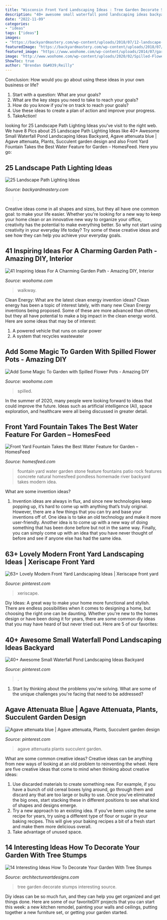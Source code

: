 ```yaml
---
title: "Wisconsin Front Yard Landscaping Ideas : Tree Garden Decorate Stumps Interesting Source"
description: "40+ awesome small waterfall pond landscaping ideas backyard"
date: "2022-11-09"
categories:
- "ideas"
tags: ["ideas"]
images:
- "https://backyardmastery.com/wp-content/uploads/2018/07/12-landscape-path-lighting.jpg"
featuredImage: "https://backyardmastery.com/wp-content/uploads/2018/07/12-landscape-path-lighting.jpg"
featured_image: "https://www.woohome.com/wp-content/uploads/2014/07/garden-walkway-ideas-26.jpg"
image: "http://www.woohome.com/wp-content/uploads/2020/02/Spilled-Flowers-Pots-13.jpg"
ShowToc: true
author: "Brendan O&#039;Reilly"
---
```



Conclusion: How would you go about using these ideas in your own business or life?
1. Start with a question: What are your goals? 
2. What are the key steps you need to take to reach your goals? 
3. How do you know if you're on track to reach your goals? 
4. Use these ideas to create a plan of action and improve your progress. 
5. TakeAction!

	

		
looking for 25 Landscape Path Lighting Ideas you've visit to the right web. We have 8 Pics about 25 Landscape Path Lighting Ideas like 40+ Awesome Small Waterfall Pond Landscaping Ideas Backyard, Agave attenuata blue | Agave attenuata, Plants, Succulent garden design and also Front Yard Fountain Takes the Best Water Feature for Garden – HomesFeed. Here you go:
		
    
## 25 Landscape Path Lighting Ideas

<img loading=lazy src="https://backyardmastery.com/wp-content/uploads/2018/07/12-landscape-path-lighting.jpg" onerror="this.onerror=null;this.src='https://tse1.mm.bing.net/th?id=OIP.5VplijFXo_IVi0P1tBC6kQHaLI&amp;pid=15.1';" alt="25 Landscape Path Lighting Ideas">

_Source: backyardmastery.com_

>. 

	

Creative ideas come in all shapes and sizes, but they all have one common goal: to make your life easier. Whether you're looking for a new way to keep your home clean or an innovative new way to organize your office, creativity has the potential to make everything better. So why not start using creativity in your everyday life today? Try some of these creative ideas and see how they can help you achieve your everyday goals.

    
## 41 Inspiring Ideas For A Charming Garden Path - Amazing DIY, Interior

<img loading=lazy src="https://www.woohome.com/wp-content/uploads/2014/07/garden-walkway-ideas-26.jpg" onerror="this.onerror=null;this.src='https://tse2.mm.bing.net/th?id=OIP.hglvNuxJ-4qQ00gg4roDDQHaJ3&amp;pid=15.1';" alt="41 Inspiring Ideas For A Charming Garden Path - Amazing DIY, Interior">

_Source: woohome.com_

>walkway. 

	

Clean Energy: What are the latest clean energy invention ideas?
Clean energy has been a topic of interest lately, with many new Clean Energy inventions being proposed. Some of these are more advanced than others, but they all have potential to make a big impact in the clean energy world. Here are some ideas that may be of interest: 
1. A powered vehicle that runs on solar power 
2. A system that recycles wastewater 

    
## Add Some Magic To Garden With Spilled Flower Pots - Amazing DIY

<img loading=lazy src="http://www.woohome.com/wp-content/uploads/2020/02/Spilled-Flowers-Pots-13.jpg" onerror="this.onerror=null;this.src='https://tse4.mm.bing.net/th?id=OIP.a5VJPFyQYM2lTf21j1uN1gHaNK&amp;pid=15.1';" alt="Add Some Magic To Garden with Spilled Flower Pots - Amazing DIY">

_Source: woohome.com_

>spilled. 

	

In the summer of 2020, many people were looking forward to ideas that could improve the future. Ideas such as artificial intelligence (AI), space exploration, and healthcare were all being discussed in greater detail. 

    
## Front Yard Fountain Takes The Best Water Feature For Garden – HomesFeed

<img loading=lazy src="https://homesfeed.com/wp-content/uploads/2015/09/unique-stone-front-yard-fountain-idea-with-greenery-and-concrete-patio.jpg" onerror="this.onerror=null;this.src='https://tse4.mm.bing.net/th?id=OIP.pYVrRBv8JidwMXQBrrlgigHaEK&amp;pid=15.1';" alt="Front Yard Fountain Takes the Best Water Feature for Garden – HomesFeed">

_Source: homesfeed.com_

>fountain yard water garden stone feature fountains patio rock features concrete natural homesfeed pondless homemade river backyard takes modern idea. 

	

What are some invention ideas?
1. Invention ideas are always in flux, and since new technologies keep popping up, it’s hard to come up with anything that’s truly original. However, there are a few things that you can try and base your inventions off of. One idea is to take an old technology and make it more user-friendly. Another idea is to come up with a new way of doing something that has been done before but not in the same way. Finally, you can simply come up with an idea that you have never thought of before and see if anyone else has had the same idea.

    
## 63+ Lovely Modern Front Yard Landscaping Ideas | Xeriscape Front Yard

<img loading=lazy src="https://i.pinimg.com/736x/56/b1/87/56b1873d7c836016b1b0a7f1965655a6.jpg" onerror="this.onerror=null;this.src='https://tse1.mm.bing.net/th?id=OIP.os9OJTWWqWee_NhmxQe1CwHaJ3&amp;pid=15.1';" alt="63+ Lovely Modern Front Yard Landscaping Ideas | Xeriscape front yard">

_Source: pinterest.com_

>xeriscape. 

	

Diy Ideas: A great way to make your home more functional and stylish. There are endless possibilities when it comes to designing a home, but choosing the right one can be daunting. Whether you're new to the homes design or have been doing it for years, there are some common diy ideas that you may have heard of but never tried out. Here are 5 of our favorites: 

    
## 40+ Awesome Small Waterfall Pond Landscaping Ideas Backyard

<img loading=lazy src="https://i.pinimg.com/736x/a1/55/d3/a155d383387774ddf5deaa78f48d3209.jpg" onerror="this.onerror=null;this.src='https://tse4.mm.bing.net/th?id=OIP.tZ_5FojkQjgvVI92xFeDbgHaLH&amp;pid=15.1';" alt="40+ Awesome Small Waterfall Pond Landscaping Ideas Backyard">

_Source: pinterest.com_

>. 

	

1. Start by thinking about the problems you're solving. What are some of the unique challenges you're facing that need to be addressed? 

    
## Agave Attenuata Blue | Agave Attenuata, Plants, Succulent Garden Design

<img loading=lazy src="https://i.pinimg.com/736x/76/4d/f7/764df7002d46df669f6771f2b908c4f7.jpg" onerror="this.onerror=null;this.src='https://tse4.mm.bing.net/th?id=OIP.Uiaqy1H0YwzdDLq3lBj9egHaJ3&amp;pid=15.1';" alt="Agave attenuata blue | Agave attenuata, Plants, Succulent garden design">

_Source: pinterest.com_

>agave attenuata plants succulent garden. 

	

What are some common creative ideas?
Creative ideas can be anything from new ways of looking at an old problem to reinventing the wheel. Here are five creative ideas that come to mind when thinking about creative ideas: 
1. Use discarded materials to create something new. For example, if you have a bunch of old cereal boxes lying around, go through them and discard any that are too large or bulky to use. Once you’ve eliminated the big ones, start stacking these in different positions to see what kind of shapes and designs emerge.
2. Try a new approach to an existing idea. If you’ve been using the same recipe for years, try using a different type of flour or sugar in your baking recipes. This will give your baking recipes a bit of a fresh start and make them more delicious overall.
3. Take advantage of unused space.

    
## 14 Interesting Ideas How To Decorate Your Garden With Tree Stumps

<img loading=lazy src="https://www.architectureartdesigns.com/wp-content/uploads/2016/01/6-17.jpg" onerror="this.onerror=null;this.src='https://tse4.mm.bing.net/th?id=OIP.-0UKjAeeMl_fWhloi1enTQHaKj&amp;pid=15.1';" alt="14 Interesting Ideas How To Decorate Your Garden With Tree Stumps">

_Source: architectureartdesigns.com_

>tree garden decorate stumps interesting source. 

	

Diy ideas can be so much fun, and they can help you get organized and get things done. Here are some of our favoriteDIY projects that you can start this week: a new kitchen remodel, painting your walls and ceilings, putting together a new furniture set, or getting your garden started.

